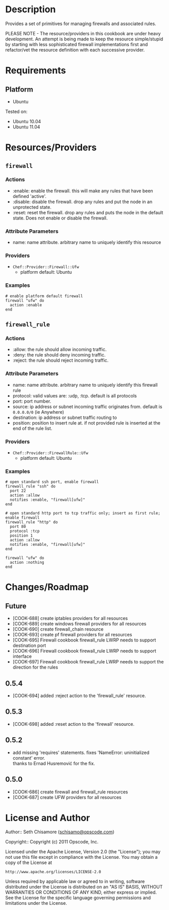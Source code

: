 Description
===========

Provides a set of primitives for managing firewalls and associated rules.

PLEASE NOTE - The resource/providers in this cookbook are under heavy development.
An attempt is being made to keep the resource simple/stupid by starting with less 
sophisticated firewall implementations first and refactor/vet the resource definition 
with each successive provider.

Requirements
============

Platform
--------

* Ubuntu

Tested on:

* Ubuntu 10.04
* Ubuntu 11.04

Resources/Providers
===================

`firewall`
----------

### Actions

- :enable: enable the firewall.  this will make any rules that have been defined 'active'.
- :disable: disable the firewall. drop any rules and put the node in an unprotected state.
- :reset: reset the firewall. drop any rules and puts the node in the default state. Does not enable or disable the firewall.

### Attribute Parameters

- name: name attribute. arbitrary name to uniquely identify this resource

### Providers

- `Chef::Provider::Firewall::Ufw`
    - platform default: Ubuntu

### Examples
    
    # enable platform default firewall
    firewall "ufw" do
      action :enable
    end

`firewall_rule`
---------------

### Actions

- :allow: the rule should allow incoming traffic.
- :deny: the rule should deny incoming traffic.
- :reject: the rule should reject incoming traffic.

### Attribute Parameters

- name: name attribute. arbitrary name to uniquely identify this firewall rule
- protocol: valid values are: :udp, :tcp. default is all protocols
- port: port number.
- source: ip address or subnet incoming traffic originates from. default is `0.0.0.0/0` (ie Anywhere)
- destination: ip address or subnet traffic routing to
- position: position to insert rule at. if not provided rule is inserted at the end of the rule list.

### Providers

- `Chef::Provider::FirewallRule::Ufw`
    - platform default: Ubuntu

### Examples

    # open standard ssh port, enable firewall
    firewall_rule "ssh" do
      port 22
      action :allow
      notifies :enable, "firewall[ufw]"
    end
    
    # open standard http port to tcp traffic only; insert as first rule; enable firewall
    firewall_rule "http" do
      port 80
      protocol :tcp
      position 1
      action :allow
      notifies :enable, "firewall[ufw]"
    end
    
    firewall "ufw" do
      action :nothing
    end

Changes/Roadmap
===============

## Future

* [COOK-688] create iptables providers for all resources
* [COOK-689] create windows firewall providers for all resources
* [COOK-690] create firewall_chain resource
* [COOK-693] create pf firewall providers for all resources
* [COOK-695] Firewall cookbook firewall_rule LWRP needs to support destination port
* [COOK-696] Firewall cookbook firewall_rule LWRP needs to support interface
* [COOK-697] Firewall cookbook firewall_rule LWRP needs to support the direction for the rules

## 0.5.4
* [COOK-694] added :reject action to the 'firewall_rule' resource.

## 0.5.3

* [COOK-698] added :reset action to the 'firewall' resource.

## 0.5.2

* add missing 'requires' statements. fixes 'NameError: uninitialized constant' error.  
thanks to Ernad Husremović for the fix.

## 0.5.0

* [COOK-686] create firewall and firewall_rule resources
* [COOK-687] create UFW providers for all resources

License and Author
==================

Author:: Seth Chisamore (<schisamo@opscode.com>)

Copyright:: Copyright (c) 2011 Opscode, Inc.

Licensed under the Apache License, Version 2.0 (the "License");
you may not use this file except in compliance with the License.
You may obtain a copy of the License at

    http://www.apache.org/licenses/LICENSE-2.0

Unless required by applicable law or agreed to in writing, software
distributed under the License is distributed on an "AS IS" BASIS,
WITHOUT WARRANTIES OR CONDITIONS OF ANY KIND, either express or implied.
See the License for the specific language governing permissions and
limitations under the License.
